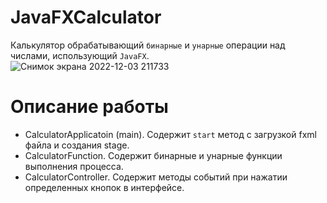# JavaFXCalculator
Калькулятор обрабатывающий `бинарные` и `унарные` операции над числами, использующий `JavaFX`. <br>
![Снимок экрана 2022-12-03 211733](https://user-images.githubusercontent.com/79517707/205450925-ad16963b-389e-4b7f-91c0-fa325f99f313.png)
# Описание работы
+ CalculatorApplicatoin (main). Содержит `start` метод с загрузкой fxml файла и создания stage. <br>
+ CalculatorFunction. Содержит бинарные и унарные функции выполнения процесса. <br>
+ CalculatorController. Содержит методы событий при нажатии определенных кнопок в интерфейсе.
